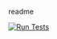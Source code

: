readme

[![Run Tests](https://github.com/HarmanHans/BlindAuctionMVP/actions/workflows/test.yml/badge.svg)](https://github.com/HarmanHans/BlindAuctionMVP/actions/workflows/test.yml)
